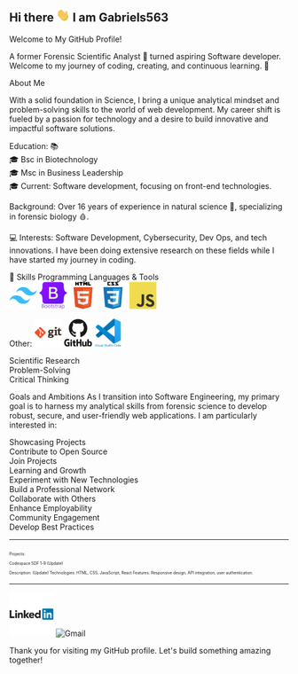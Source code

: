 ## Hi there <img alt="Waving hand emoji" src="https://github.com/nelsonwenner/nelsonwenner/blob/master/waving-hand-emoji-animated.gif?raw=true" width="24px" height="24px"> I am Gabriels563
Welcome to My GitHub Profile!

A former Forensic Scientific Analyst 🔬 turned aspiring Software developer. Welcome to my journey of coding, creating, and continuous learning. 🚀

About Me

With a solid foundation in Science, I bring a unique analytical mindset and problem-solving skills to the world of web development. My career shift is fueled by a passion for technology and a desire to build innovative and impactful software solutions.

 Education: 📚 <br>
🎓 Bsc in Biotechnology<br>
🎓 Msc in Business Leadership<br>
🎓 Current: Software development, focusing on front-end technologies.


Background: Over 16 years of experience in natural science :test_tube:, specializing in forensic biology :drop_of_blood:.

💻 Interests: Software Development, Cybersecurity, Dev Ops, and tech innovations. I have been doing extensive research on these fields while I have started my journey in coding. 

:toolbox: Skills
Programming Languages & Tools<br> 
<img src="https://github.com/devicons/devicon/blob/master/icons/tailwindcss/tailwindcss-original.svg" alt="Yailwind Logo" width="50" height="50"/>
<img src="https://github.com/devicons/devicon/blob/master/icons/bootstrap/bootstrap-original-wordmark.svg" alt="CSS3" width="50" height="50"/>
<img src="https://github.com/devicons/devicon/blob/master/icons/html5/html5-original-wordmark.svg" alt="Html5" width="50" height="50"/>
<img src="https://github.com/devicons/devicon/blob/master/icons/css3/css3-original-wordmark.svg" alt="CSS3" width="50" height="50"/>
<img src="https://github.com/devicons/devicon/blob/master/icons/javascript/javascript-original.svg" alt="JavaScript logo" width="50" height="50"/>

Other:
<img src="https://github.com/devicons/devicon/blob/master/icons/git/git-original-wordmark.svg" width="50" height="50"/>
<img src="https://github.com/devicons/devicon/blob/master/icons/github/github-original-wordmark.svg" width="50" height="50"/>
<img src="https://github.com/devicons/devicon/blob/master/icons/vscode/vscode-original-wordmark.svg" width="50" height="50"/>

Scientific Research<br>
Problem-Solving<br>
Critical Thinking<br>

Goals and Ambitions
As I transition into Software Engineering, my primary goal is to harness my analytical skills from forensic science to develop robust, secure, and user-friendly web applications. I am particularly interested in:

Showcasing Projects<br>
Contribute to Open Source<br>
Join Projects<br>
Learning and Growth<br>
Experiment with New Technologies<br>
Build a Professional Network<br>
Collaborate with Others<br>
Enhance Employability<br>
Community Engagement<br>
Develop Best Practices<br>

------------------
<span style="font-size:0.5em;">Projects:<br>
Codespace SDF 1-9 (Update)<br> 
Description: (Update)
Technologies: HTML, CSS, JavaScript, React
Features: Responsive design, API integration, user authentication.</span>

------------------


<img src="https://github.com/devicons/devicon/blob/master/icons/linkedin/linkedin-original-wordmark.svg" alt="Gmail" width="80" height="80"/>
<img src="https://thumbs.dreamstime.com/z/%D0%BF%D0%B5%D1%87%D0%B0%D1%82%D1%8C-201003176.jpg?ct=jpeg" alt="Gmail" width="50" height="50"/>




Thank you for visiting my GitHub profile. Let's build something amazing together!



